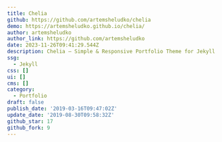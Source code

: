 ```yaml
---
title: Chelia
github: https://github.com/artemsheludko/chelia
demo: https://artemsheludko.github.io/chelia/
author: artemsheludko
author_link: https://github.com/artemsheludko
date: 2023-11-26T09:41:29.544Z
description: Chelia – Simple & Responsive Portfolio Theme for Jekyll
ssg:
  - Jekyll
css: []
ui: []
cms: []
category:
  - Portfolio
draft: false
publish_date: '2019-03-16T09:47:02Z'
update_date: '2019-08-30T09:58:32Z'
github_star: 17
github_fork: 9
---
```

